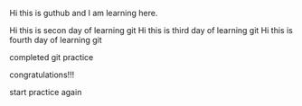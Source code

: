 Hi this is guthub and I am learning here.

Hi this is secon day of learning git
Hi this is third day of learning git
Hi this is fourth day of learning git

completed git practice

congratulations!!!

start practice again